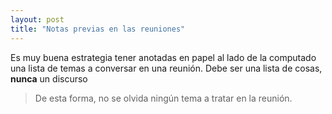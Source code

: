 ```yaml
---
layout: post
title: "Notas previas en las reuniones"
---
```


Es muy buena estrategia tener <!--more--> anotadas en papel al lado de la computado una lista de temas a conversar en una reunión.
Debe ser una lista de cosas, **nunca** un discurso

> De esta forma, no se olvida ningún tema a tratar en la reunión.